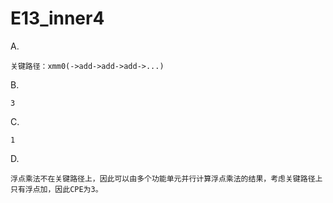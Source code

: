 # E13_inner4 #

A.

    关键路径：xmm0(->add->add->add->...)

B.

    3

C.

    1

D.

    浮点乘法不在关键路径上，因此可以由多个功能单元并行计算浮点乘法的结果，考虑关键路径上只有浮点加，因此CPE为3。
